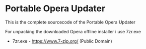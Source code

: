 # Portable Opera Updater
This is the complete sourcecode of the Portable Opera Updater

For unpacking the downloaded Opera offline installer i use 7zr.exe

- 7zr.exe - https://www.7-zip.org/ (Public Domain)
